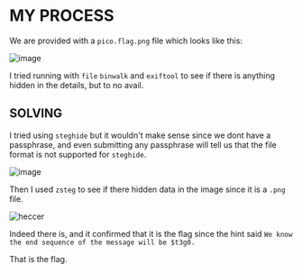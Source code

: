 # MY PROCESS

We are provided with a `pico.flag.png` file which looks like this:

![image](https://github.com/user-attachments/assets/9add422f-fc2c-468a-9063-3af5d274f348)

I tried running with `file` `binwalk` and `exiftool` to see if there is anything hidden in the details, but to no avail.

## SOLVING

I tried using `steghide` but it wouldn't make sense since we dont have a passphrase, and even submitting any passphrase will tell us that the file format is not supported for `steghide`.

![image](https://github.com/user-attachments/assets/0040e7d0-54da-4a7a-a0fd-7c2c9fc3c181)

Then I used `zsteg` to see if there hidden data in the image since it is a `.png` file.

![heccer](https://github.com/user-attachments/assets/85520bcc-3f5e-41a9-b7ab-03f3ef2c624b)

Indeed there is, and it confirmed that it is the flag since the hint said `We know the end sequence of the message will be $t3g0.`

That is the flag.

